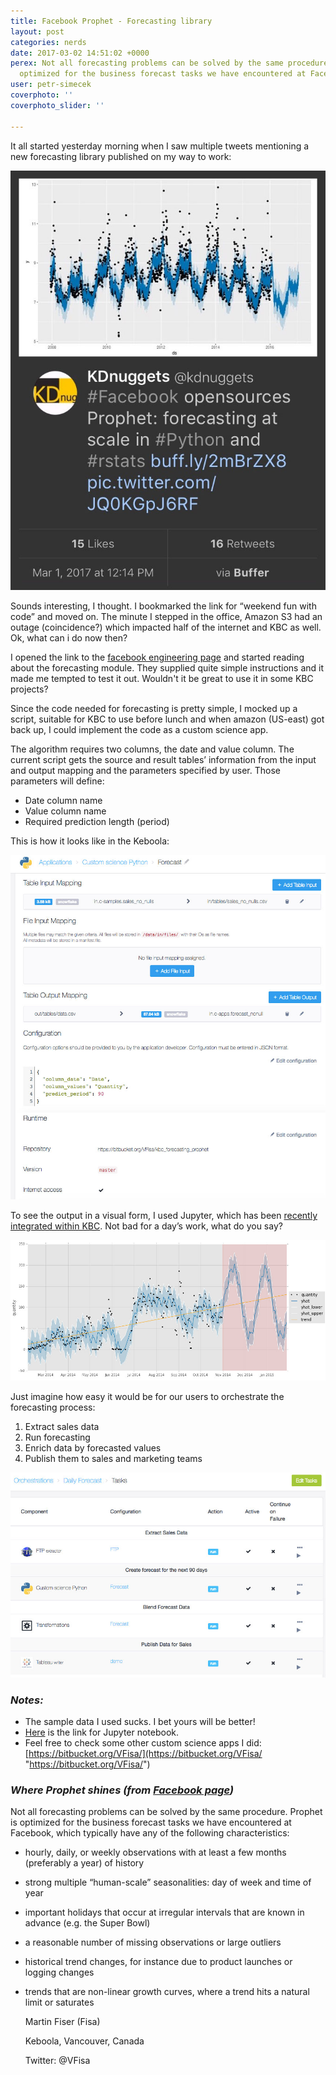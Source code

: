 ```yaml
---
title: Facebook Prophet - Forecasting library
layout: post
categories: nerds
date: 2017-03-02 14:51:02 +0000
perex: Not all forecasting problems can be solved by the same procedure. Prophet is
  optimized for the business forecast tasks we have encountered at Facebook.
user: petr-simecek
coverphoto: ''
coverphoto_slider: ''

---
```

It all started yesterday morning when I saw multiple tweets mentioning a new forecasting library published on my way to work:

![](/uploads/forecasting1.jpg)

Sounds interesting, I thought. I bookmarked the link for “weekend fun with code” and moved on. The minute I stepped in the office, Amazon S3 had an outage (coincidence?) which impacted half of the internet and KBC as well. Ok, what can i do now then?

I opened the link to the [facebook engineering page](https://facebookincubator.github.io/prophet/) and started reading about the forecasting module. They supplied quite simple instructions and it made me tempted to test it out. Wouldn't it be great to use it in some KBC projects?

Since the code needed for forecasting is pretty simple, I mocked up a script, suitable for KBC to use before lunch and when amazon (US-east) got back up, I could implement the code as a custom science app.

The algorithm requires two columns, the date and value column. The current script gets the source and result tables’ information from the input and output mapping and the parameters specified by user. Those parameters will define:

* Date column name
* Value column name
* Required prediction length (period)

This is how it looks like in the Keboola:

![](/uploads/forecasting2.jpg)

To see the output in a visual form, I used Jupyter, which has been [recently integrated within KBC](http://status.keboola.com/call-for-testers-rstudio-and-jupyter-sandboxes). Not bad for a day’s work, what do you say?

![](/uploads/forecasting3.jpg)

Just imagine how easy it would be for our users to orchestrate the forecasting process:

1. Extract sales data
2. Run forecasting
3. Enrich data by forecasted values
4. Publish them to sales and marketing teams

![](/uploads/forecasting4.jpg)

### _Notes:_

* The sample data I used sucks. I bet yours will be better!
* [Here](https://bitbucket.org/VFisa/kbc_blog_posts/src/245c7aa257d6/Expandability%20-%20FB%20Prophet/jupyter/?at=master) is the link for Jupyter notebook.
* Feel free to check some other custom science apps I did: [https://bitbucket.org/VFisa/](https://bitbucket.org/VFisa/ "https://bitbucket.org/VFisa/")

### _Where Prophet shines (from_ [_Facebook page_](https://research.fb.com/prophet-forecasting-at-scale/)_)_

Not all forecasting problems can be solved by the same procedure. Prophet is optimized for the business forecast tasks we have encountered at Facebook, which typically have any of the following characteristics:

* hourly, daily, or weekly observations with at least a few months (preferably a year) of history
* strong multiple “human-scale” seasonalities: day of week and time of year
* important holidays that occur at irregular intervals that are known in advance (e.g. the Super Bowl)
* a reasonable number of missing observations or large outliers
* historical trend changes, for instance due to product launches or logging changes
* trends that are non-linear growth curves, where a trend hits a natural limit or saturates

  Martin Fiser (Fisa)

  Keboola, Vancouver, Canada

  Twitter: @VFisa